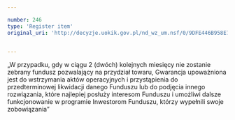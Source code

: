 ```yaml
---

number: 246
type: 'Register item'
original_uri: 'http://decyzje.uokik.gov.pl/nd_wz_um.nsf/0/9DFE446B958E7A18C12572DD003294A2?OpenDocument'


---
```


„W przypadku, gdy w ciągu 2 (dwóch) kolejnych miesięcy nie zostanie zebrany fundusz pozwalający na przydział towaru, Gwarancja upoważniona jest do wstrzymania aktów operacyjnych i przystąpienia do przedterminowej likwidacji danego Funduszu lub do podjęcia innego rozwiązania, które najlepiej posłuży interesom Funduszu i umożliwi dalsze funkcjonowanie w programie Inwestorom Funduszu, którzy wypełnili swoje zobowiązania”
